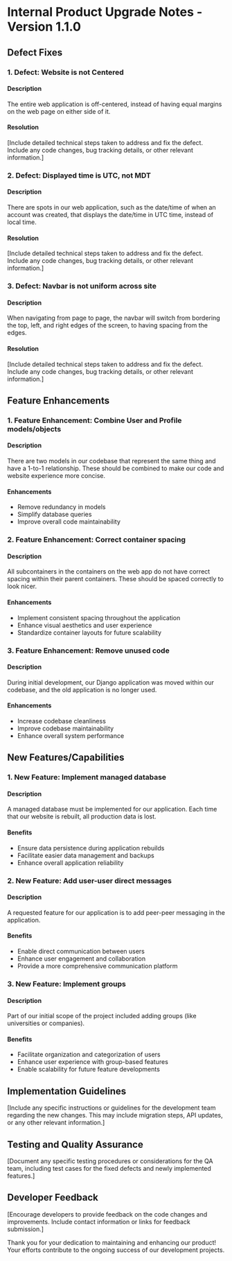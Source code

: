 # Internal Product Upgrade Notes - Version 1.1.0

## Defect Fixes

### 1. Defect: Website is not Centered

#### Description

The entire web application is off-centered, instead of having equal margins on the web page on either side of it.

#### Resolution

[Include detailed technical steps taken to address and fix the defect. Include any code changes, bug tracking details, or other relevant information.]

### 2. Defect: Displayed time is UTC, not MDT

#### Description

There are spots in our web application, such as the date/time of when an account was created, that displays the date/time in UTC time, instead of local time.

#### Resolution

[Include detailed technical steps taken to address and fix the defect. Include any code changes, bug tracking details, or other relevant information.]

### 3. Defect: Navbar is not uniform across site

#### Description

When navigating from page to page, the navbar will switch from bordering the top, left, and right edges of the screen, to having spacing from the edges.

#### Resolution

[Include detailed technical steps taken to address and fix the defect. Include any code changes, bug tracking details, or other relevant information.]

## Feature Enhancements

### 1. Feature Enhancement: Combine User and Profile models/objects

#### Description

There are two models in our codebase that represent the same thing and have a 1-to-1 relationship.
These should be combined to make our code and website experience more concise.

#### Enhancements

- Remove redundancy in models
- Simplify database queries
- Improve overall code maintainability

### 2. Feature Enhancement: Correct container spacing

#### Description

All subcontainers in the containers on the web app do not have correct spacing within their parent containers. These should be spaced correctly to look nicer.

#### Enhancements

- Implement consistent spacing throughout the application
- Enhance visual aesthetics and user experience
- Standardize container layouts for future scalability

### 3. Feature Enhancement: Remove unused code

#### Description

During initial development, our Django application was moved within our codebase, and the old application is no longer used.

#### Enhancements

- Increase codebase cleanliness
- Improve codebase maintainability
- Enhance overall system performance

## New Features/Capabilities

### 1. New Feature: Implement managed database

#### Description

A managed database must be implemented for our application. Each time that our website is rebuilt, all production data is lost.

#### Benefits

- Ensure data persistence during application rebuilds
- Facilitate easier data management and backups
- Enhance overall application reliability

### 2. New Feature: Add user-user direct messages

#### Description

A requested feature for our application is to add peer-peer messaging in the application.

#### Benefits

- Enable direct communication between users
- Enhance user engagement and collaboration
- Provide a more comprehensive communication platform

### 3. New Feature: Implement groups

#### Description

Part of our initial scope of the project included adding groups (like universities or companies).

#### Benefits

- Facilitate organization and categorization of users
- Enhance user experience with group-based features
- Enable scalability for future feature developments

## Implementation Guidelines

[Include any specific instructions or guidelines for the development team regarding the new changes. This may include migration steps, API updates, or any other relevant information.]

## Testing and Quality Assurance

[Document any specific testing procedures or considerations for the QA team, including test cases for the fixed defects and newly implemented features.]

## Developer Feedback

[Encourage developers to provide feedback on the code changes and improvements. Include contact information or links for feedback submission.]

Thank you for your dedication to maintaining and enhancing our product! Your efforts contribute to the ongoing success of our development projects.
